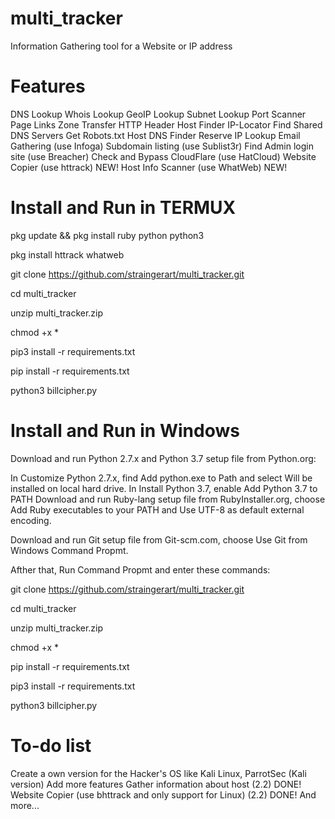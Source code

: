 # multi_tracker
Information Gathering tool for a Website or IP address
# Features
DNS Lookup
Whois Lookup
GeoIP Lookup
Subnet Lookup
Port Scanner
Page Links
Zone Transfer
HTTP Header
Host Finder
IP-Locator
Find Shared DNS Servers
Get Robots.txt
Host DNS Finder
Reserve IP Lookup
Email Gathering (use Infoga)
Subdomain listing (use Sublist3r)
Find Admin login site (use Breacher)
Check and Bypass CloudFlare (use HatCloud)
Website Copier (use httrack) NEW!
Host Info Scanner (use WhatWeb) NEW!
# Install and Run in TERMUX
pkg update &&  pkg install ruby python  python3  


pkg install httrack whatweb


git clone https://github.com/straingerart/multi_tracker.git


cd multi_tracker

unzip multi_tracker.zip

chmod +x *

pip3 install -r requirements.txt

pip install -r requirements.txt

python3 billcipher.py

# Install and Run in Windows

Download and run Python 2.7.x and Python 3.7 setup file from Python.org:

In Customize Python 2.7.x, find Add python.exe to Path and select Will be installed on local hard drive.
In Install Python 3.7, enable Add Python 3.7 to PATH
Download and run Ruby-lang setup file from RubyInstaller.org, choose Add Ruby executables to your PATH and Use UTF-8 as default external encoding.

Download and run Git setup file from Git-scm.com, choose Use Git from Windows Command Propmt.

Afther that, Run Command Propmt and enter these commands:

git clone https://github.com/straingerart/multi_tracker.git

cd multi_tracker

unzip multi_tracker.zip

chmod +x *

pip install -r requirements.txt

pip3 install -r requirements.txt

python3 billcipher.py

# To-do list
Create a own version for the Hacker's OS like Kali Linux, ParrotSec (Kali version)
Add more features
Gather information about host (2.2) DONE!
Website Copier (use bhttrack and only support for Linux) (2.2) DONE!
And more...
